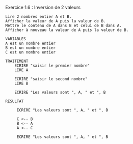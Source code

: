 Exercice 1.6 : Inversion de 2 valeurs

    Lire 2 nombres entier A et B.
    Afficher la valeur de A puis la valeur de B.
    Mettre le contenu de A dans B et celui de B dans A.
    Afficher à nouveau la valeur de A puis la valeur de B.

```
VARIABLES
A est un nombre entier
B est un nombre entier
C est un nombre entier 

TRAITEMENT
    ECRIRE "saisir le premier nombre"
    LIRE A
    
    ECRIRE "saisir le second nombre"
    LIRE B
    
    ECRIRE "Les valeurs sont ", A, " et ", B

RESULTAT
     
     ECRIRE "Les valeurs sont ", A, " et ", B
     
     C <-- B
     B <-- A
     A <-- C
     
     ECRIRE "Les valeurs sont ", A, " et ", B
```
